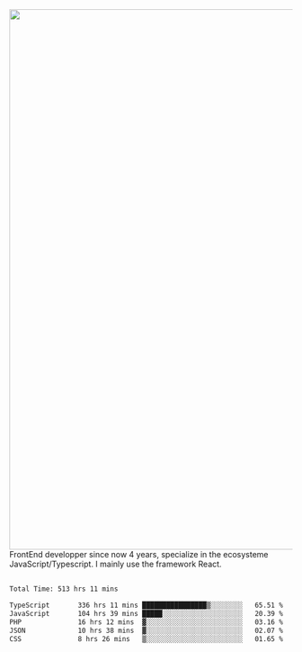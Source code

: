 <img style='width: 100vw' src='./hcampos_gradient.png'>
FrontEnd developper since now 4 years, specialize in the ecosysteme JavaScript/Typescript. I mainly use the framework React.

##

<!--START_SECTION:waka-->

```txt
Total Time: 513 hrs 11 mins

TypeScript       336 hrs 11 mins ████████████████▒░░░░░░░░   65.51 %
JavaScript       104 hrs 39 mins █████░░░░░░░░░░░░░░░░░░░░   20.39 %
PHP              16 hrs 12 mins  ▓░░░░░░░░░░░░░░░░░░░░░░░░   03.16 %
JSON             10 hrs 38 mins  ▓░░░░░░░░░░░░░░░░░░░░░░░░   02.07 %
CSS              8 hrs 26 mins   ▒░░░░░░░░░░░░░░░░░░░░░░░░   01.65 %
```

<!--END_SECTION:waka-->
